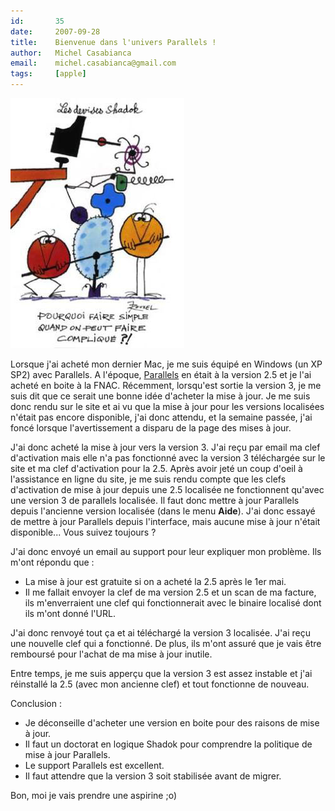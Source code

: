```yaml
---
id:       35
date:     2007-09-28
title:    Bienvenue dans l'univers Parallels !
author:   Michel Casabianca
email:    michel.casabianca@gmail.com
tags:     [apple]
---
```


![](devise-shadock.png)

Lorsque j'ai acheté mon dernier Mac, je me suis équipé en Windows (un XP SP2) avec Parallels. A l'époque, [Parallels](http://www.parallels.com/fr/) en était à la version 2.5 et je l'ai acheté en boite à la FNAC. Récemment, lorsqu'est sortie la version 3, je me suis dit que ce serait une bonne idée d'acheter la mise à jour. Je me suis donc rendu sur le site et ai vu que la mise à jour pour les versions localisées n'était pas encore disponible, j'ai donc attendu, et la semaine passée, j'ai foncé lorsque l'avertissement a disparu de la page des mises à jour.

J'ai donc acheté la mise à jour vers la version 3. J'ai reçu par email ma clef d'activation mais elle n'a pas fonctionné avec la version 3 téléchargée sur le site et ma clef d'activation pour la 2.5. Après avoir jeté un coup d'oeil à l'assistance en ligne du site, je me suis rendu compte que les clefs d'activation de mise à jour depuis une 2.5 localisée ne fonctionnent qu'avec une version 3 de parallels localisée. Il faut donc mettre à jour Parallels depuis l'ancienne version localisée (dans le menu **Aide**). J'ai donc essayé de mettre à jour Parallels depuis l'interface, mais aucune mise à jour n'était disponible... Vous suivez toujours ?

J'ai donc envoyé un email au support pour leur expliquer mon problème. Ils m'ont répondu que :

- La mise à jour est gratuite si on a acheté la 2.5 après le 1er mai.
- Il me fallait envoyer la clef de ma version 2.5 et un scan de ma facture, ils m'enverraient une clef qui fonctionnerait avec le binaire localisé dont ils m'ont donné l'URL.


J'ai donc renvoyé tout ça et ai téléchargé la version 3 localisée. J'ai reçu une nouvelle clef qui a fonctionné. De plus, ils m'ont assuré que je vais être remboursé pour l'achat de ma mise à jour inutile.

Entre temps, je me suis apperçu que la version 3 est assez instable et j'ai réinstallé la 2.5 (avec mon ancienne clef) et tout fonctionne de nouveau.

Conclusion :

- Je déconseille d'acheter une version en boite pour des raisons de mise à jour.
- Il faut un doctorat en logique Shadok pour comprendre la politique de mise à jour Parallels.
- Le support Parallels est excellent.
- Il faut attendre que la version 3 soit stabilisée avant de migrer.


Bon, moi je vais prendre une aspirine ;o)

